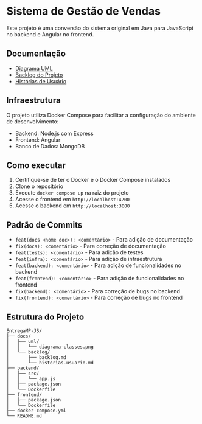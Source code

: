 # Sistema de Gestão de Vendas

Este projeto é uma conversão do sistema original em Java para JavaScript no backend e Angular no frontend.

## Documentação

- [Diagrama UML](./docs/uml/diagrama-classes.png)
- [Backlog do Projeto](./docs/backlog/backlog.md)
- [Histórias de Usuário](./docs/backlog/historias-usuario.md)

## Infraestrutura

O projeto utiliza Docker Compose para facilitar a configuração do ambiente de desenvolvimento:

- Backend: Node.js com Express
- Frontend: Angular
- Banco de Dados: MongoDB

## Como executar

1. Certifique-se de ter o Docker e o Docker Compose instalados
2. Clone o repositório
3. Execute `docker compose up` na raiz do projeto
4. Acesse o frontend em `http://localhost:4200`
5. Acesse o backend em `http://localhost:3000`

## Padrão de Commits

- `feat(docs <nome doc>): <comentário>` - Para adição de documentação
- `fix(docs): <comentário>` - Para correção de documentação
- `feat(tests): <comentário>` - Para adição de testes
- `feat(infra): <comentário>` - Para adição de infraestrutura
- `feat(backend): <comentário>` - Para adição de funcionalidades no backend
- `feat(frontend): <comentário>` - Para adição de funcionalidades no frontend
- `fix(backend): <comentário>` - Para correção de bugs no backend
- `fix(frontend): <comentário>` - Para correção de bugs no frontend

## Estrutura do Projeto

```
EntregaMP-JS/
├── docs/
│   ├── uml/
│   │   └── diagrama-classes.png
│   └── backlog/
│       ├── backlog.md
│       └── historias-usuario.md
├── backend/
│   ├── src/
│   │   └── app.js
│   ├── package.json
│   └── Dockerfile
├── frontend/
│   ├── package.json
│   └── Dockerfile
├── docker-compose.yml
└── README.md
```
